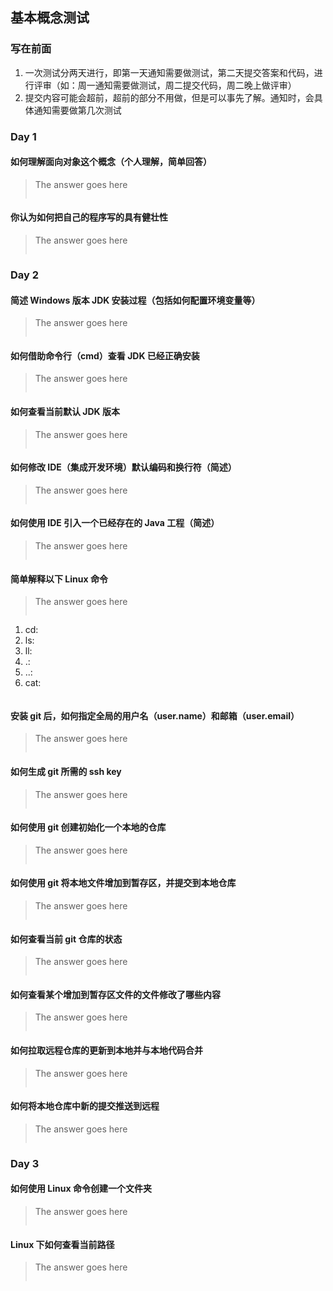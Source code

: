 ## 基本概念测试

### 写在前面
1. 一次测试分两天进行，即第一天通知需要做测试，第二天提交答案和代码，进行评审（如：周一通知需要做测试，周二提交代码，周二晚上做评审）
2. 提交内容可能会超前，超前的部分不用做，但是可以事先了解。通知时，会具体通知需要做第几次测试

### Day 1
#### 如何理解面向对象这个概念（个人理解，简单回答）
> The answer goes here
> ```
> ```

#### 你认为如何把自己的程序写的具有健壮性
> The answer goes here
>```
>```

### Day 2
#### 简述 Windows 版本 JDK 安装过程（包括如何配置环境变量等）
> The answer goes here
>```
>```

#### 如何借助命令行（cmd）查看 JDK 已经正确安装
> The answer goes here
>```
>```

#### 如何查看当前默认 JDK 版本
> The answer goes here
>```
>```

#### 如何修改 IDE（集成开发环境）默认编码和换行符（简述）
> The answer goes here
>```
>```

#### 如何使用 IDE 引入一个已经存在的 Java 工程（简述）
> The answer goes here
>```
>```

#### 简单解释以下 Linux 命令
> The answer goes here
>```
1. cd:
2. ls:
3. ll:
4. .:
5. ..:
6. cat:
>```

#### 安装 git 后，如何指定全局的用户名（user.name）和邮箱（user.email）
> The answer goes here
>```
>```

#### 如何生成 git 所需的 ssh key
> The answer goes here
>```
>```

#### 如何使用 git 创建初始化一个本地的仓库
> The answer goes here
>```
>```

#### 如何使用 git 将本地文件增加到暂存区，并提交到本地仓库
> The answer goes here
>```
>```

#### 如何查看当前 git 仓库的状态
> The answer goes here
>```
>```

#### 如何查看某个增加到暂存区文件的文件修改了哪些内容
> The answer goes here
>```
>```

#### 如何拉取远程仓库的更新到本地并与本地代码合并
> The answer goes here
>```
>```


#### 如何将本地仓库中新的提交推送到远程
> The answer goes here
>```
>```


### Day 3
#### 如何使用 Linux 命令创建一个文件夹
> The answer goes here
>```
>```

#### Linux 下如何查看当前路径
> The answer goes here
>```
>```
